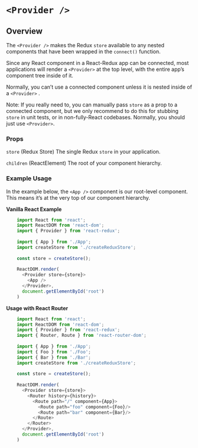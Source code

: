 # `<Provider />`

## Overview

The `<Provider />` makes the Redux `store` available to any nested components that have been wrapped in the `connect()` function. 

Since any React component in a React-Redux app can be connected, most applications will render a `<Provider>` at the top level, with the entire app’s component tree inside of it.

Normally, you can’t use a connected component unless it is nested inside of a `<Provider>` .

Note: If you really need to, you can manually pass `store` as a prop to a connected component, but we only recommend to do this for stubbing `store` in unit tests, or in non-fully-React codebases. Normally, you should just use `<Provider>`.

### Props

`store` (Redux Store)
The single Redux `store` in your application.

`children` (ReactElement) 
The root of your component hierarchy. 


### Example Usage

In the example below, the `<App />` component is our root-level component. This means it’s at the very top of our component hierarchy. 

**Vanilla React Example** 

```js
    import React from 'react';
    import ReactDOM from 'react-dom';
    import { Provider } from 'react-redux';
    
    import { App } from './App';
    import createStore from './createReduxStore';
    
    const store = createStore();
    
    ReactDOM.render(
      <Provider store={store}>
        <App />
      </Provider>,
      document.getElementById('root')
    )
```    


**Usage with React Router**

```js
    import React from 'react';
    import ReactDOM from 'react-dom';
    import { Provider } from 'react-redux';
    import { Router, Route } from 'react-router-dom';
    
    import { App } from './App';
    import { Foo } from './Foo';
    import { Bar } from './Bar';
    import createStore from './createReduxStore';
    
    const store = createStore();
    
    ReactDOM.render(
      <Provider store={store}>
        <Router history={history}>
          <Route path="/" component={App}>
            <Route path="foo" component={Foo}/>
            <Route path="bar" component={Bar}/>
          </Route>
        </Router>
      </Provider>,
      document.getElementById('root')
    )
```    


